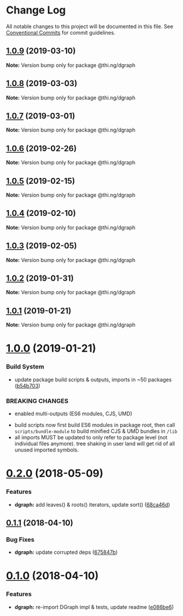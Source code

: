 # Change Log

All notable changes to this project will be documented in this file.
See [Conventional Commits](https://conventionalcommits.org) for commit guidelines.

## [1.0.9](https://github.com/thi-ng/umbrella/compare/@thi.ng/dgraph@1.0.8...@thi.ng/dgraph@1.0.9) (2019-03-10)

**Note:** Version bump only for package @thi.ng/dgraph





## [1.0.8](https://github.com/thi-ng/umbrella/compare/@thi.ng/dgraph@1.0.7...@thi.ng/dgraph@1.0.8) (2019-03-03)

**Note:** Version bump only for package @thi.ng/dgraph





## [1.0.7](https://github.com/thi-ng/umbrella/compare/@thi.ng/dgraph@1.0.6...@thi.ng/dgraph@1.0.7) (2019-03-01)

**Note:** Version bump only for package @thi.ng/dgraph





## [1.0.6](https://github.com/thi-ng/umbrella/compare/@thi.ng/dgraph@1.0.5...@thi.ng/dgraph@1.0.6) (2019-02-26)

**Note:** Version bump only for package @thi.ng/dgraph





## [1.0.5](https://github.com/thi-ng/umbrella/compare/@thi.ng/dgraph@1.0.4...@thi.ng/dgraph@1.0.5) (2019-02-15)

**Note:** Version bump only for package @thi.ng/dgraph





## [1.0.4](https://github.com/thi-ng/umbrella/compare/@thi.ng/dgraph@1.0.3...@thi.ng/dgraph@1.0.4) (2019-02-10)

**Note:** Version bump only for package @thi.ng/dgraph





## [1.0.3](https://github.com/thi-ng/umbrella/compare/@thi.ng/dgraph@1.0.2...@thi.ng/dgraph@1.0.3) (2019-02-05)

**Note:** Version bump only for package @thi.ng/dgraph





## [1.0.2](https://github.com/thi-ng/umbrella/compare/@thi.ng/dgraph@1.0.1...@thi.ng/dgraph@1.0.2) (2019-01-31)

**Note:** Version bump only for package @thi.ng/dgraph





## [1.0.1](https://github.com/thi-ng/umbrella/compare/@thi.ng/dgraph@1.0.0...@thi.ng/dgraph@1.0.1) (2019-01-21)

**Note:** Version bump only for package @thi.ng/dgraph





# [1.0.0](https://github.com/thi-ng/umbrella/compare/@thi.ng/dgraph@0.2.35...@thi.ng/dgraph@1.0.0) (2019-01-21)


### Build System

* update package build scripts & outputs, imports in ~50 packages ([b54b703](https://github.com/thi-ng/umbrella/commit/b54b703))


### BREAKING CHANGES

* enabled multi-outputs (ES6 modules, CJS, UMD)

- build scripts now first build ES6 modules in package root, then call
  `scripts/bundle-module` to build minified CJS & UMD bundles in `/lib`
- all imports MUST be updated to only refer to package level
  (not individual files anymore). tree shaking in user land will get rid of
  all unused imported symbols.


<a name="0.2.0"></a>
# [0.2.0](https://github.com/thi-ng/umbrella/compare/@thi.ng/dgraph@0.1.10...@thi.ng/dgraph@0.2.0) (2018-05-09)


### Features

* **dgraph:** add leaves() & roots() iterators, update sort() ([68ca46d](https://github.com/thi-ng/umbrella/commit/68ca46d))


<a name="0.1.1"></a>
## [0.1.1](https://github.com/thi-ng/umbrella/compare/@thi.ng/dgraph@0.1.0...@thi.ng/dgraph@0.1.1) (2018-04-10)


### Bug Fixes

* **dgraph:** update corrupted deps ([675847b](https://github.com/thi-ng/umbrella/commit/675847b))


<a name="0.1.0"></a>
# [0.1.0](https://github.com/thi-ng/umbrella/compare/@thi.ng/dgraph@0.0.3...@thi.ng/dgraph@0.1.0) (2018-04-10)


### Features

* **dgraph:** re-import DGraph impl & tests, update readme ([e086be6](https://github.com/thi-ng/umbrella/commit/e086be6))
